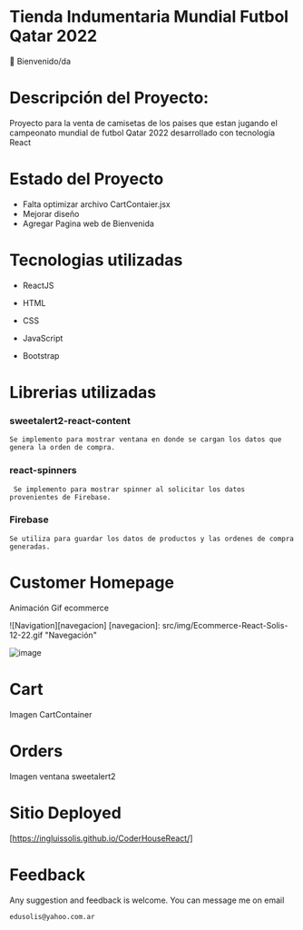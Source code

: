 # Tienda Indumentaria Mundial Futbol Qatar 2022

👋 Bienvenido/da

# Descripción del Proyecto:

Proyecto para la venta de camisetas de los paises que estan jugando el campeonato mundial de futbol Qatar 2022 desarrollado con tecnologia React

# Estado del Proyecto

- Falta optimizar archivo CartContaier.jsx
- Mejorar diseño
- Agregar Pagina web de Bienvenida

# Tecnologias utilizadas

- ReactJS

- HTML

- CSS

- JavaScript

- Bootstrap

# Librerias utilizadas

### sweetalert2-react-content
    Se implemento para mostrar ventana en donde se cargan los datos que genera la orden de compra.

### react-spinners
     Se implemento para mostrar spinner al solicitar los datos provenientes de Firebase.

### Firebase
    Se utiliza para guardar los datos de productos y las ordenes de compra generadas.
# Customer Homepage

Animación Gif ecommerce

![Navigation][navegacion]
[navegacion]: src/img/Ecommerce-React-Solis-12-22.gif "Navegación"

![image](https://github.com/IngLuissolis/CoderHouseReact/tree/main/src/img/Ecommerce-React-Solis-12-22.gif)

# Cart

Imagen CartContainer

# Orders

Imagen ventana sweetalert2

# Sitio Deployed

[https://ingluissolis.github.io/CoderHouseReact/]

# Feedback

Any suggestion and feedback is welcome. You can message me on email

`edusolis@yahoo.com.ar`
